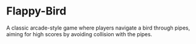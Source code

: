 # Flappy-Bird
A classic arcade-style game where players navigate a bird through pipes, aiming for high scores by avoiding collision with the pipes.
